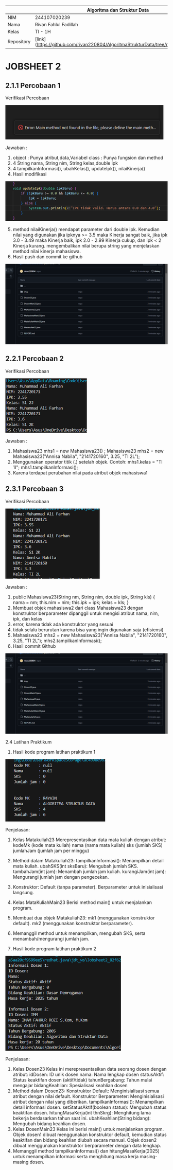 |  | Algoritma dan Struktur Data |
|--|--|
| NIM |  244107020239|
| Nama |  Rivan Fahlul Fadillah |
| Kelas | TI - 1H |
| Repository | [link] (https://github.com/rivan220804/AlgoritmaStrukturData/tree/main/jobsheet2) |

# JOBSHEET 2

## 2.1.1 Percobaan 1

Verifikasi Percobaan

![alt text](img/Mahasiswa.png)

Jawaban :
1. object : Punya atribut,data,Variabel
class : Punya fungsion dan method
2.  4 String nama, String nim, String kelas,double ipk
3.  4 tampilkanInformasi(), ubahKelas(), updateIpk(), nilaiKinerja()
4. Hasil modifikasi

![alt text](img/ipk.png)

5. method nilaiKinerja() mendapat parameter dari double ipk. Kemudian nilai yang digunakan jika ipknya >= 3.5 maka Kinerja sangat baik, jika ipk 3.0 - 3.49 maka Kinerja baik, ipk 2.0 - 2.99 Kinerja cukup, dan ipk < 2 Kinerja kurang.  mengembalikan nilai berupa string yang menjelaskan method nilai kinerja mahasiswa.
6. Hasil push dan commit ke github

![alt text](img/push.png)


## 2.2.1 Percobaan 2

Verifikasi Percobaan

![alt text](img/Percobaan2.png)

Jawaban :
1.  Mahasiswa23 mhs1 = new Mahasiswa23() ;
        Mahasiswa23 mhs2 = new Mahasiswa23("Annisa Nabila", "2141720160", 3.25, "TI 2L");
2. Menggunakan operator titik (.) setelah objek.
Contoh:
mhs1.kelas = "TI 1I"; mhs1.tampilkanInformasi();
3. Karena terdapat perubahan nilai pada atribut objek mahasiswa1


## 2.3.1 Percobaan 3

Verifikasi Percobaan

![alt text](img/Verifikasi3.png)

Jawaban :
1. public Mahasiswa23(String nm, String nim, double ipk, String kls) {
            nama = nm;
            this.nim = nim;
            this.ipk = ipk;
            kelas = kls;
        }
2. Membuat objek mahasiswa2 dari class Mahasiswa23 dengan konstruktor berparameter dipanggil untuk mengisi atribut nama, nim, ipk, dan kelas
3. error, karena tidak ada konstruktor yang sesuai
4. tidak selalu berurutan karena bisa yang ingin digunakan saja (efisiensi)
5.  Mahasiswa23 mhs2 = new Mahasiswa23("Annisa Nabila", "2141720160", 3.25, "TI 2L");
        mhs2.tampilkanInformasi();
6. Hasil commit Github

![alt text](img/push.png)



2.4 Latihan Praktikum

1. Hasil kode program latihan praktikum 1 

![alt text](img/Mahasiswa1.png)

Penjelasan: 
1. Kelas Matakuliah23 Merepresentasikan data mata kuliah dengan atribut:
kodeMk (kode mata kuliah)
nama (nama mata kuliah)
sks (jumlah SKS)
jumlahJam (jumlah jam per minggu)
2. Method dalam Matakuliah23:
tampilkanInformasi(): Menampilkan detail mata kuliah.
ubahSKS(int sksBaru): Mengubah jumlah SKS.
tambahJam(int jam): Menambah jumlah jam kuliah.
kurangiJam(int jam): Mengurangi jumlah jam dengan pengecekan.
3. Konstruktor:
Default (tanpa parameter).
Berparameter untuk inisialisasi langsung.
4. Kelas MataKuliahMain23
Berisi method main() untuk menjalankan program.
5. Membuat dua objek Matakuliah23:
mk1 (menggunakan konstruktor default).
mk2 (menggunakan konstruktor berparameter).
6. Memanggil method untuk menampilkan, mengubah SKS, serta menambah/mengurangi jumlah jam.


2. Hasil kode program latihan praktikum 2

![alt text](img/Dosen.png)

Penjelasan:
1. Kelas Dosen23
Kelas ini merepresentasikan data seorang dosen dengan atribut:
idDosen: ID unik dosen
nama: Nama lengkap dosen
statusAktif: Status keaktifan dosen (aktif/tidak)
tahunBergabung: Tahun mulai mengajar
bidangKeahlian: Spesialisasi keahlian dosen
2. Method dalam Dosen23:
Konstruktor Default: Menginisialisasi semua atribut dengan nilai default.
Konstruktor Berparameter: Menginisialisasi atribut dengan nilai yang diberikan.
tampilkanInformasi(): Menampilkan detail informasi dosen.
setStatusAktif(boolean status): Mengubah status keaktifan dosen.
hitungMasaKerja(int thnSkrg): Menghitung lama bekerja berdasarkan tahun saat ini.
ubahKeahlian(String bidang): Mengubah bidang keahlian dosen.
3. Kelas DosenMain23
Kelas ini berisi main() untuk menjalankan program.
Objek dosen1 dibuat menggunakan konstruktor default, kemudian status keaktifan dan bidang keahlian diubah secara manual.
Objek dosen2 dibuat menggunakan konstruktor berparameter dengan data lengkap.
4. Memanggil method tampilkanInformasi() dan hitungMasaKerja(2025) untuk menampilkan informasi serta menghitung masa kerja masing-masing dosen.


